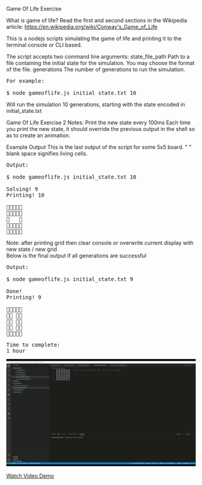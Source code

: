 Game Of Life Exercise

What is game of life?
Read the first and second sections in the Wikipedia article:
https://en.wikipedia.org/wiki/Conway's_Game_of_Life

This is a nodejs scripts simulating the game of life and
printing it to the terminal console or CLI based.

The script accepts two command line arguments:
state_file_path
Path to a file containing the initial state for the simulation. You may choose
the format of the file.
generations
The number of generations to run the simulation.
<pre>
For example:

$ node gameoflife.js initial_state.txt 10
</pre>

Will run the simulation 10 generations, starting with the state encoded in
initial_state.txt

Game Of Life Exercise 2
Notes:
Print the new state every 100ms
Each time you print the new state, it should override the previous output in
the shell so as to create an animation.

Example Output
This is the last output of the script for some 5x5 board. " " blank space signifies living cells.
<pre>
Output:

$ node gameoflife.js initial_state.txt 10

Solving! 9
Printing! 10



   


</pre>
Note: after printing grid then clear console or overwrite current display with new state / new grid <br />
Below is the final output if all generations are successful
<pre>
Output:

$ node gameoflife.js initial_state.txt 9

Done!
Printing! 9


 
 
 

</pre>

<pre>
Time to complete:
1 hour
</pre>

<img src="https://github.com/fdc1010/gameoflife-nodejs/blob/master/gameoflife.gif" width="2400px" />

[Watch Video Demo](http://www.youtube.com/watch?v=zJiMsQc7ULY)
